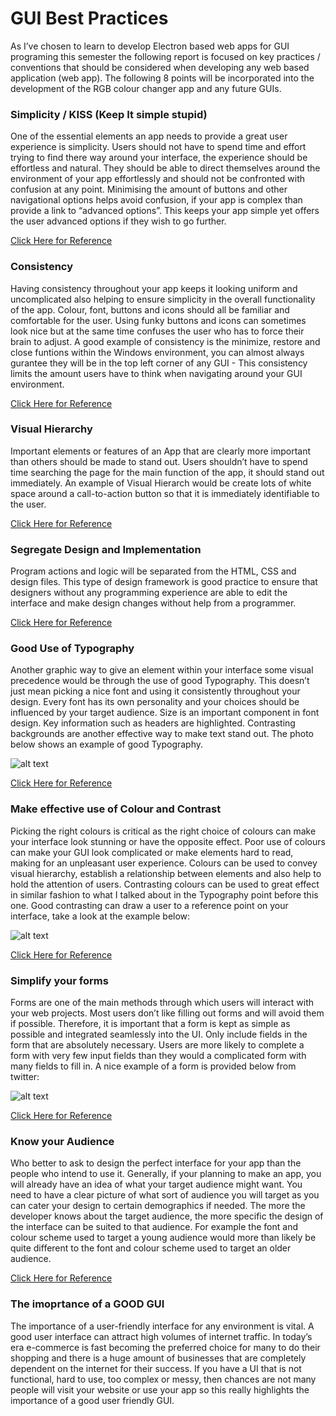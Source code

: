 # GUI Best Practices

As I’ve chosen to learn to develop Electron based web apps for GUI programing this semester the following report is focused on key practices / conventions that should be considered when developing any web based application (web app). The following 8 points will be incorporated into the development of the RGB colour changer app and any future GUIs.

### Simplicity / KISS (Keep It simple stupid)
One of the essential elements an app needs to provide a great user experience is simplicity. Users should not have to spend time and  effort trying to find there way around your interface, the experience should be effortless and natural. They should be able to direct themselves around the environment of your app effortlessly and should not be confronted with confusion at any point. 
Minimising the amount of buttons and other navigational options helps avoid confusion, if your app is complex than provide a link to “advanced options”. This keeps your app simple yet offers the user advanced options if they wish to go further.

[Click Here for Reference](https://www.ibm.com/developerworks/community/blogs/e3ec7365-1b09-44f2-906f-19826275860f/entry/7_Essential_Best_Practices_for_Designing_Web_App_UI?lang=en)

### Consistency
Having consistency throughout your app keeps it looking uniform and uncomplicated also helping to ensure simplicity in the overall functionality of the app. Colour, font, buttons and icons should all be familiar and comfortable for the user. Using funky buttons and icons can sometimes look nice but at the same time confuses the user who has to force their brain to adjust. A good example of consistency is the minimize, restore and close funtions within the Windows environment, you can almost always gurantee they will be in the top left corner of any GUI - This consistency limits the amount users have to think when navigating around your GUI environment.

[Click Here for Reference](https://www.ibm.com/developerworks/community/blogs/e3ec7365-1b09-44f2-906f-19826275860f/entry/7_Essential_Best_Practices_for_Designing_Web_App_UI?lang=en)

### Visual Hierarchy
Important elements or features of an App that are clearly more important than others should be made to stand out. Users shouldn’t have to spend time searching the page for the main function of the app, it should stand out immediately. An example of Visual Hierarch would be create lots of white space around a call-to-action button so that it is immediately identifiable to the user.

[Click Here for Reference](https://www.ibm.com/developerworks/community/blogs/e3ec7365-1b09-44f2-906f-19826275860f/entry/7_Essential_Best_Practices_for_Designing_Web_App_UI?lang=en)

### Segregate Design and Implementation
Program actions and logic will be separated from the HTML, CSS and design files. This type of design framework is good practice to ensure that designers without any programming experience are able to edit the interface and make design changes without help from a programmer.

[Click Here for Reference](http://www.comentum.com/guide-to-web-application-development.html)

### Good Use of Typography
Another graphic way to give an element within your interface some visual precedence would be through the use of good Typography. This doesn’t just mean picking a nice font and using it consistently throughout your design. Every font has its own personality and your choices should be influenced by your target audience. Size is an important component in font design. Key information such as headers are highlighted. Contrasting backgrounds are another effective way to make text stand out. The photo below shows an example of good Typography.

![alt text](https://www.smashingmagazine.com/wp-content/uploads/2010/12/love-hate1.jpg "Example of good use of Typography")

[Click Here for Reference](https://www.elegantthemes.com/blog/resources/10-rules-of-good-ui-design-to-follow-on-every-web-design-project)

### Make effective use of Colour and Contrast
Picking the right colours is critical as the right choice of colours can make your interface look stunning or have the opposite effect. Poor use of colours can make your GUI look complicated or make elements hard to read, making for an unpleasant user experience. Colours can be used to convey visual hierarchy, establish a relationship between elements and also help to hold the attention of users.
Contrasting colours can be used to great effect in similar fashion to what I talked about in the Typography point before this one. Good contrasting can draw a user to a reference point on your interface, take a look at the example below:

![alt text](http://d5vf6134d8ffdnfp1qv4rv3l.wpengine.netdna-cdn.com/wp-content/uploads/01-techcrunch.jpg "Example of good color contrast inside a GUI")

[Click Here for Reference](https://www.elegantthemes.com/blog/resources/10-rules-of-good-ui-design-to-follow-on-every-web-design-project)

### Simplify your forms
Forms are one of the main methods through which users will interact with your web projects. Most users don’t like filling out forms and will avoid them if possible. Therefore, it is important that a form is kept as simple as possible and integrated seamlessly into the UI. Only include fields in the form that are absolutely necessary. Users are more likely to complete a form with very few input fields than they would a complicated form with many fields to fill in. A nice example of a form is provided below from twitter:

![alt text]( https://designmodo.com/wp-content/uploads/2011/10/335.jpg "Example of simple easy to ue form")

[Click Here for Reference](https://www.elegantthemes.com/blog/resources/10-rules-of-good-ui-design-to-follow-on-every-web-design-project)

### Know your Audience
Who better to ask to design the perfect interface for your app than the people who intend to use it. Generally, if your planning to make an app, you will already have an idea of what your target audience might want. You need to have a clear picture of what sort of audience you will target as you can cater your design to certain demographics if needed. The more the developer knows about the target audience, the more specific the design of the interface can be suited to that audience. For example the font and colour scheme used to target a young audience would more than likely be quite different to the font and colour scheme used to target an older audience.

[Click Here for Reference](https://www.elegantthemes.com/blog/resources/10-rules-of-good-ui-design-to-follow-on-every-web-design-project)

### The imoprtance of a GOOD GUI
The importance of a user-friendly interface for any environment is vital. A good user interface can attract high volumes of internet traffic. In today’s era e-commerce is fast becoming the preferred choice for many to do their shopping and there is a huge amount of businesses that are completely dependent on the internet for their success. If you have a UI that is not functional, hard to use, too complex or messy, then chances are not many people will visit your website or use your app so this really highlights the importance of a good user friendly GUI.
